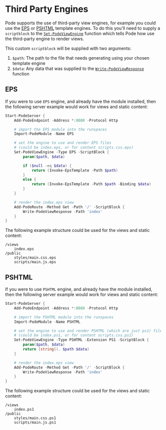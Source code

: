 # Third Party Engines

Pode supports the use of third-party view engines, for example you could use the [EPS](https://github.com/straightdave/eps) or [PSHTML](https://github.com/Stephanevg/PSHTML) template engines. To do this you'll need to supply a `scriptblock` to the  [`Set-PodeViewEngine`](../../../Functions/Responses/Set-PodeViewEngine) function which tells Pode how use the third-party engine to render views.

This custom `scriptblock` will be supplied with two arguments:

1. `$path`: The path to the file that needs generating using your chosen template engine
2. `$data`: Any data that was supplied to the  [`Write-PodeViewResponse`](../../../Functions/Responses/Write-PodeViewResponse) function

## EPS

If you were to use `EPS` engine, and already have the module installed, then the following server example would work for views and static content:

```powershell
Start-PodeServer {
    Add-PodeEndpoint -Address *:8080 -Protocol Http

    # import the EPS module into the runspaces
    Import-PodeModule -Name EPS

    # set the engine to use and render EPS files
    # (could be index.eps, or for content scripts.css.eps)
    Set-PodeViewEngine -Type EPS -ScriptBlock {
        param($path, $data)

        if ($null -eq $data) {
            return (Invoke-EpsTemplate -Path $path)
        }
        else {
            return (Invoke-EpsTemplate -Path $path -Binding $data)
        }
    }

    # render the index.eps view
    Add-PodeRoute -Method Get -Path '/' -ScriptBlock {
        Write-PodeViewResponse -Path 'index'
    }
}
```

The following example structure could be used for the views and static content:

```plain
/views
    index.eps
/public
    styles/main.css.eps
    scripts/main.js.eps
```

## PSHTML

If you were to use `PSHTML` engine, and already have the module installed, then the following server example would work for views and static content:

```powershell
Start-PodeServer {
    Add-PodeEndpoint -Address *:8080 -Protocol Http

    # import the PSHTML module into the runspaces
    Import-PodeModule -Name PSHTML

    # set the engine to use and render PSHTML (which are just ps1) files
    # (could be index.ps1, or for content scripts.css.ps1)
    Set-PodeViewEngine -Type PSHTML -Extension PS1 -ScriptBlock {
        param($path, $data)
        return [string](. $path $data)
    }

    # render the index.eps view
    Add-PodeRoute -Method Get -Path '/' -ScriptBlock {
        Write-PodeViewResponse -Path 'index'
    }
}
```

The following example structure could be used for the views and static content:

```plain
/views
    index.ps1
/public
    styles/main.css.ps1
    scripts/main.js.ps1
```
